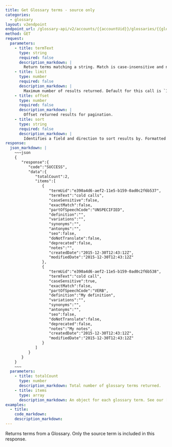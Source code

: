 ```yaml
---
title: Get Glossary terms - source only
categories:
  - glossary
layout: v2endpoint
endpoint_url: /glossary-api/v2/accounts/{{accountUid}}/glossaries/{{glossaryUid}}/terms
method: GET
request:
  parameters:
    - title: termText
      type: string
      required: false
      description_markdown: |
        Return terms matching a string. Match is case-insensitive and non-strict. For example, `termText=cold` will match `Cold Call`.
    - title: limit
      type: number
      required: false
      description_markdown: |
        Maximum number of results returned. Default for this call is `15`, maximum is `5000`.
    - title: offset
      type: number
      required: false
      description_markdown: |
        Offset returned results for pagination.
    - title: sort
      type: string
      required: false
      description_markdown: |
        Identifies a field and direction to sort results by. Formatted as the field and direction separated by a comma, e.g. `sort=termText,asc`. ccepted values are `termText` (default), `createdDate` and `modifiedDate`. Directions are specified as `asc` or `desc`.
response:
  json_markdown: |
    ~~~json
    {
       "response":{
          "code":"SUCCESS",
          "data":{
             "totalCount":2,
             "items":[
                {
                   "termUid":"e390a4d6-aef2-11e5-b159-0ad0c2f6b537",
                   "termText":"cold calls",
                   "caseSensitive":false,
                   "exactMatch":false,
                   "partOfSpeechCode":"UNSPECIFIED",
                   "definition":"",
                   "variations":"",
                   "synonyms":"",
                   "antonyms":"",
                   "seo":false,
                   "doNotTranslate":false,
                   "deprecated":false,
                   "notes":"",
                   "createdDate":"2015-12-30T12:43:12Z",
                   "modifiedDate":"2015-12-30T12:43:12Z"
                },
                {
                   "termUid":"e390a4d6-aef2-11e5-b159-0ad0c2f6b538",
                   "termText":"cold call",
                   "caseSensitive":true,
                   "exactMatch":false,
                   "partOfSpeechCode":"VERB",
                   "definition":"My definition",
                   "variations":"",
                   "synonyms":"",
                   "antonyms":"",
                   "seo":false,
                   "doNotTranslate":false,
                   "deprecated":false,
                   "notes":"My notes",
                   "createdDate":"2015-12-30T12:43:12Z",
                   "modifiedDate":"2015-12-30T12:43:12Z"
                }
             ]
          }
       }
    }
    ~~~
  parameters:
    - title: totalCount
      type: number
      description_markdown: Total number of glossary terms returned.
    - title: items
      type: array
      description_markdown: An object for each glossary term. See our [Glossary documentation](/support/articles/manage-glossaries/#term-details) for details on the fields.
examples:
  - title:
    code_markdown:
    description_markdown:
---
```


Returns terms from a Glossary. Only the source term is included in this response.